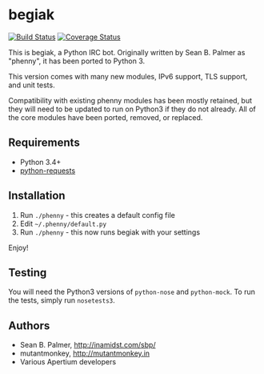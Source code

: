 # begiak
[![Build Status](https://travis-ci.org/apertium/phenny.png?branch=master)](https://travis-ci.org/apertium/phenny)
[![Coverage Status](https://coveralls.io/repos/github/apertium/phenny/badge.svg?branch=master)](https://coveralls.io/github/apertium/phenny?branch=master)

This is begiak, a Python IRC bot.
Originally written by Sean B. Palmer as "phenny", it has been ported to Python 3.

This version comes with many new modules, IPv6 support, TLS support, and unit
tests.

Compatibility with existing phenny modules has been mostly retained, but they
will need to be updated to run on Python3 if they do not already. All of the
core modules have been ported, removed, or replaced.

## Requirements
* Python 3.4+
* [python-requests](http://docs.python-requests.org/en/latest/)

## Installation
1. Run `./phenny` - this creates a default config file
2. Edit `~/.phenny/default.py`
3. Run `./phenny` - this now runs begiak with your settings

Enjoy!

## Testing
You will need the Python3 versions of `python-nose` and `python-mock`. To run
the tests, simply run `nosetests3`.

## Authors
* Sean B. Palmer, http://inamidst.com/sbp/
* mutantmonkey, http://mutantmonkey.in
* Various Apertium developers
